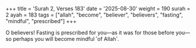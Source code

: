 +++
title = 'Surah 2, Verses 183'
date = '2025-08-30'
weight = 190
surah = 2
ayah = 183
tags = ["allah", "become", "believer", "believers", "fasting", "mindful", "prescribed"]
+++

O believers! Fasting is prescribed for you—as it was for those before you—so perhaps you will become mindful ˹of Allah˺.
